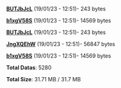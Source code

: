 [**BUTJbJcL**](/data/BUTJbJcL.txt) (19/01/23 - 12:51)- 243 bytes

[**b1xgV58S**](/data/b1xgV58S.txt) (19/01/23 - 12:51)- 14569 bytes

[**BUTJbJcL**](/data/BUTJbJcL.txt) (19/01/23 - 12:51)- 243 bytes

[**JngXQEhW**](/data/JngXQEhW.txt) (19/01/23 - 12:51)- 56847 bytes

[**b1xgV58S**](/data/b1xgV58S.txt) (19/01/23 - 12:51)- 14569 bytes

**Total Datas**: 5280

**Total Size**: 31.71 MB / 31.7 MB